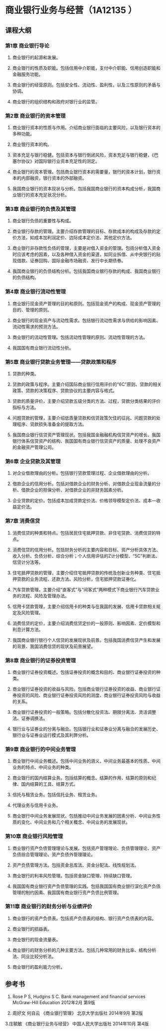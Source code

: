# 商业银行业务与经营（1A12135 ）

## 课程大纲

### 第1章   商业银行导论
 
1. 商业银行的起源和发展。

2. 商业银行的性质及职能。包括信用中介职能，支付中介职能、信用创造职能和金融服务功能。

3. 商业银行的经营原则。包括安全性、流动性、盈利性，以及三性原则的矛盾与协调。

4. 商业银行的组织结构和政府对银行业的监管。


### 第2章   商业银行的资本管理

1. 商业银行资本的性质与作用。介绍商业银行面临的主要风险，以及银行资本的多种功能。

2. 商业银行资本的构。

3. 资本充足与银行稳健。包括资本与银行倒闭风险，资本充足与银行稳健，《巴塞尔协议》对国际银行业资本充足性的测定。

4. 商业银行的资本管理。包括商业银行资本的需要量，银行的资本计划，银行资本的内部融资，银行资本的外部融资。

5.  我国商业银行的资本现状与分析。包括我国商业银行的资本构成分析，我国商业银行的资本充足状况分析。

### 第3章   商业银行的负债及其管理

1. 商业银行负债的重要性与构成。

2. 商业银行存款的管理。主要介绍存款管理的目标、存款成本的构成及存款的定价方法，如成本加利润定价、边际成本定价法、其他定价方法。

3. 商业银行非存款性负债的管理，主要是对借入资金的管理。包括分析借入资金时应该考虑的因素，以及各种借入资金的渠道，如同业拆借、从中央银行的贴现借款、证券回购、国际金融市场融资、发行中长期债券。

4. 我国商业银行的负债结构分析。包括我国商业银行存款的构成、我国商业银行的负债结构。

### 第4章   商业银行流动性管理

1. 商业银行现金资产管理的目的和原则。包括现金资产的构成、现金资产管理的目的、管理的原则。

2. 商业银行的现金资产与流动性需求。包括银行流动性需求与供给的影响因素、流动性需求的预测方法。

3. 商业银行的流动性管理。包括流动性管理的原则、流动性管理的方法。

4. 我国国有商业银行流动性分析。

### 第5章   商业银行贷款业务管理——贷款政策和程序

1. 贷款的种类。

2. 贷款的政策与程序。主要介绍国际商业银行信用评价的“6C”原则、贷款的相关政策、贷款的决策程序、贷款协议的主要内容与格式。

3. 贷款的质量评价，主要介绍贷款五级分类的方法、过程，贷款分类结果的评价指标与方法。

4. 问题贷款的管理，主要介绍低质量贷款和信贷政策欠佳的征兆、问题贷款的处理程序、贷款损失准备金的提取方法。

5. 我国商业银行信贷资产管理现状。包括我国金融融机构信贷资产的增长、我国银行体系信贷资产的结构、我国国有商业银行信贷资产的质量、处理不良资产的金融资产管理公司。

### 第6章   企业贷款及其管理

1. 对企业借款理由的分析。包括银行贷款管理过程、企业借款理由的分析。

2. 借款企业的信用分析。包括对借款企业的财务分析、对借款企业现金流量的分析、借款企业的担保分析、对借款企业的非财务因素分析。

3. 企业贷款的定价。包括成本加成贷款定价法、价格领导模型定价法、成本—收益定价法。

### 第7章  消费信贷

1. 消费信贷的种类和特点。包括居民住宅抵押贷款、非住宅贷款、消费信贷的特点。

2. 消费信贷的信用分析。包括财务分析的主要内容和目标、资产分析具体方法、收入分析、负债分析、综合分析；个人信用评估的Z计分模型、“5C”判断法、信贷计分法等。

3. 住宅抵押贷款的管理，主要介绍住宅抵押贷款的传统及创新业务种类、住宅抵押贷款的业务流程、还款方法、风险分析，住宅抵押贷款证券化。

4. 汽车贷款管理，主要介绍“直客式”与“间客式”两种模式下商业银行汽车贷款业务的流程、风险及管理办法。

5. 信用卡贷款管理，主要介绍信用卡的种类与在我国的发展、信用卡贷款相关规定及风险管理。

6. 消费信贷的定价，主要介绍消费信贷定价的一般原则、影响因素、定价模型和利息计算方法。

7. 我国商业银行银行个人信贷的发展现状及前景。包括我国消费信贷产生和发展的背景、我国消费信贷的现状及前景展望。

### 第8章   商业银行的证券投资管理

1. 商业银行证券投资概述。包括证券投资的概念和目的、商业银行证券投资的种类。

2. 商业银行证券投资的收益与风险。包括商业银行证券投资的收益、商业银行证券投资的风险、商业银行证券投资风险的测度、商业银行证券投资风险与收益的关系。

3. 商业银行证券投资的一般策略。包括分散化投资法、期限分离法、灵活调整法、证券调换法。

4. 银行业与证券业的分离与融合。包括银行业和证券业分离与融合的发展历史、银行业与证券业运行模式及其利弊分析。

### 第9章   商业银行的中间业务管理

1. 商业银行中间业务概述。包括中间业务的涵义、中间业务最基本的性质、中间业务的特点、中间业务的种类。

2. 商业银行的国内结算业务。包括结算的概念、结算的作用、结算的原则和纪律、国内结算的工具、结算方式。

3. 信托与租赁业务。包括信托业务、租赁业务。

4. 代理业务与信用卡业务。

5. 商业银行中间业务发展现状。包括推动中间业务发展的因素分析、中间业务性质的变化、中间业务和几个相关概念、中间业务的发展现状。

### 第10章   商业银行风险管理

1. 商业银行资产负债管理理论与发展。包括资产管理理论、负债管理理论、资产负债综合管理理论、资产负债外管理理论。

2. 资产负债管理方法。包括资金总库法、资金分配法、线性规划法。

3. 商业银行的利率风险管理。包括资金缺口管理、持续缺口管理。

4. 我国国有商业银行资产负债管理的实践。包括我国国有商业银行深化资产负债管理的制约因素、我国国有商业银行资产负债比例管理。

### 第11章   商业银行的财务分析与业绩评价

1. 商业银行的资产负债表。包括资产负债表的结构、银行资产负债表的内容。

2. 商业银行的损益表。

3. 商业银行的现金流量表。

4. 商业银行的财务分析的几种主要方法。包括几种常用的财务比率、结构分析法、同业比较分析法。

5. 商业银行的盈利能力分析。

## 参考书

1. Rose P S, Hudgins S C. Bank management and financial services  McGraw-Hill Education 2012年2月 第9版 

2. 周好文 何自云  《商业银行管理》    北京大学出版社   2014年9月 第2版

3.庄毓敏 《商业银行业务与经营》 中国人民大学出版社  2014年10月 第4版 


